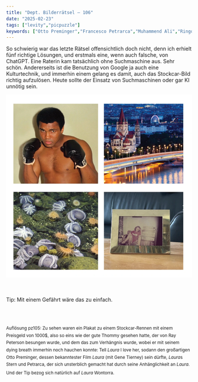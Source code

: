 ```yaml
---
title: "Dept. Bilderrätsel – 106"
date: "2025-02-23"
tags: ["levity","picpuzzle"]
keywords: ["Otto Preminger","Francesco Petrarca","Muhammend Ali","Ringo Starr"]
---
```

So schwierig war das letzte Rätsel offensichtlich doch nicht, denn ich erhielt fünf richtige Lösungen, und erstmals eine, wenn auch falsche, von ChatGPT. Eine Raterin kam tatsächlich ohne Suchmaschine aus. Sehr schön. Andererseits ist die Benutzung von Google ja auch eine Kulturtechnik, und immerhin einem gelang es damit, auch das Stockcar-Bild richtig aufzulösen. Heute sollte der Einsatz von Suchmaschinen oder gar KI unnötig sein.
 <br/>

<img  src="/assets/img/picpuzzle/picpuzzle106.webp" alt="Bilderrätsel106">

<br/>
<br/>
<br/>

Tip: Mit einem Gefährt wäre das zu einfach.

<br/>
<br/>

<sup>Auflösung pz105: Zu sehen waren ein Plakat zu einem Stockcar-Rennen mit einem Preisgeld von 1000$, also so eins wie der gute Thommy gesehen hatte, der von Ray Peterson besungen wurde, und dem das zum Verhängnis wurde, wobei er mit seinem dying breath immerhin noch hauchen konnte: Tell <i>Laura</i> I love her, sodann den großartigen Otto Preminger, dessen bekanntester Film <i>Laura</i> (mit Gene Tierney) sein dürfte, <i>Laura</i>s Stern und Petrarca, der sich unsterblich gemacht hat durch seine Anhänglichkeit an <i>Laura</i>. Und der Tip bezog sich natürlich auf <i>Laura</i> Wontorra.
<sup>
